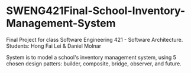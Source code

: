 # SWENG421Final-School-Inventory-Management-System
Final Project for class Software Engineering 421 - Software Architecture.
Students: Hong Fai Lei & Daniel Molnar 

System is to model a school's inventory management system, using 5 chosen design patters: builder, composite, bridge, observer, and future.
